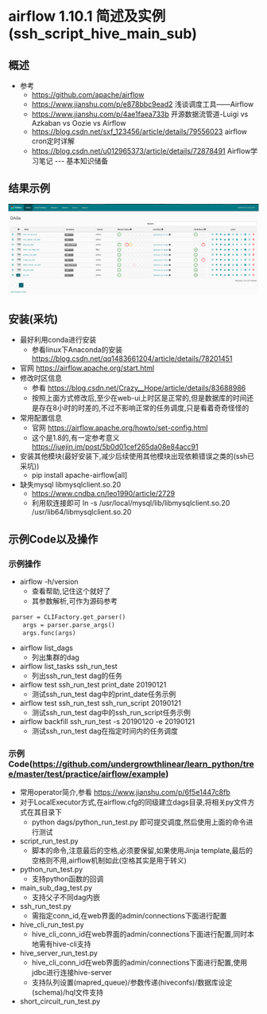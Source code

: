 # airflow 1.10.1 简述及实例(ssh_script_hive_main_sub)
## 概述
- 参考
    - https://github.com/apache/airflow
    - https://www.jianshu.com/p/e878bbc9ead2 浅谈调度工具——Airflow
    - https://www.jianshu.com/p/4ae1faea733b 开源数据流管道-Luigi vs Azkaban vs Oozie vs Airflow
    - https://blog.csdn.net/sxf_123456/article/details/79556023 airflow cron定时详解
    - https://blog.csdn.net/u012965373/article/details/72878491 Airflow学习笔记 --- 基本知识储备
## 结果示例
![result](./result.png)
## 安装(采坑)
- 最好利用conda进行安装
    - 参看linux下Anaconda的安装 https://blog.csdn.net/qq1483661204/article/details/78201451
- 官网 https://airflow.apache.org/start.html
- 修改时区信息
    - 参看 https://blog.csdn.net/Crazy__Hope/article/details/83688986
    - 按照上面方式修改后,至少在web-ui上时区是正常的,但是数据库的时间还是存在8小时的时差的,不过不影响正常的任务调度,只是看着奇奇怪怪的
- 常用配置信息
    - 官网 https://airflow.apache.org/howto/set-config.html
    - 这个是1.8的,有一定参考意义 https://juejin.im/post/5b0d01cef265da08e84acc91
- 安装其他模块(最好安装下,减少后续使用其他模块出现依赖错误之类的(ssh已采坑))
    - pip install apache-airflow[all]
- 缺失mysql libmysqlclient.so.20
    - https://www.cndba.cn/leo1990/article/2729
    - 利用软连接即可 ln -s /usr/local/mysql/lib/libmysqlclient.so.20 /usr/lib64/libmysqlclient.so.20
## 示例Code以及操作
### 示例操作
- airflow -h/version
    - 查看帮助,记住这个就好了
    - 其参数解析,可作为源码参考
```
 parser = CLIFactory.get_parser()
    args = parser.parse_args()
    args.func(args)
```
- airflow list_dags
    - 列出集群的dag
- airflow list_tasks ssh_run_test
    - 列出ssh_run_test dag的任务
- airflow test ssh_run_test print_date 20190121
    - 测试ssh_run_test dag中的print_date任务示例
- airflow test ssh_run_test ssh_run_script 20190121
    - 测试ssh_run_test dag中的ssh_run_script任务示例
- airflow backfill ssh_run_test -s 20190120 -e 20190121
    - 测试ssh_run_test dag在指定时间内的任务调度
### 示例Code(https://github.com/undergrowthlinear/learn_python/tree/master/test/practice/airflow/example)
- 常用operator简介,参看 https://www.jianshu.com/p/6f5e1447c8fb
- 对于LocalExecutor方式,在airflow.cfg的同级建立dags目录,将相关py文件方式在其目录下
    - python dags/python_run_test.py 即可提交调度,然后使用上面的命令进行测试 
- script_run_test.py
    - 脚本的命令,注意最后的空格,必须要保留,如果使用Jinja template,最后的空格则不用,airflow机制如此(空格其实是用于转义)
- python_run_test.py
    - 支持python函数的回调
- main_sub_dag_test.py
    - 支持父子不同dag内嵌
- ssh_run_test.py
    - 需指定conn_id,在web界面的admin/connections下面进行配置
- hive_cli_run_test.py
    - hive_cli_conn_id在web界面的admin/connections下面进行配置,同时本地需有hive-cli支持
- hive_server_run_test.py
    - hive_cli_conn_id在web界面的admin/connections下面进行配置,使用jdbc进行连接hive-server
    - 支持队列设置(mapred_queue)/参数传递(hiveconfs)/数据库设定(schema)/hql文件支持
- short_circuit_run_test.py